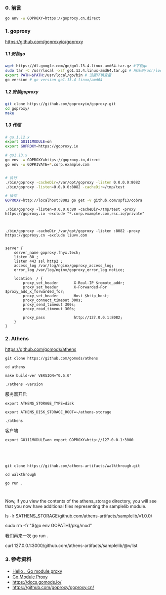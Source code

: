 



### 0. 前言



```bash
go env -w GOPROXY=https://goproxy.cn,direct
```





### 1.  goproxy

https://github.com/goproxyio/goproxy



##### 1.1 安装go

```bash
wget https://dl.google.com/go/go1.13.4.linux-amd64.tar.gz #下载go
sudo tar -C /usr/local -xzf go1.13.4.linux-amd64.tar.gz # 解压到/usr/local
export PATH=$PATH:/usr/local/go/bin # 设置环境变量
go version # go version go1.13.4 linux/amd64
```



##### 1.2 安装goproxy

```bash
git clone https://github.com/goproxyio/goproxy.git
cd goproxy/
make
```



##### 1.3 代理

```bash
# go.1.12.x
export GO111MODULE=on
export GOPROXY=https://goproxy.io

# go1.13.x
go env -w GOPROXY=https://goproxy.io,direct
go env -w GOPRIVATE=*.corp.example.com


# 执行
./bin/goproxy -cacheDir=/var/opt/goproxy -listen 0.0.0.0:8082 
./bin/goproxy -listen=0.0.0.0:8082 -cacheDir=/tmp/test

# 操作
GOPROXY=http://localhost:8082 go get -v github.com/spf13/cobra
```







```
./bin/goproxy -listen=0.0.0.0:80 -cacheDir=/tmp/test -proxy https://goproxy.io -exclude "*.corp.example.com,rsc.io/private"



./bin/goproxy -cacheDir /var/opt/goproxy -listen :8082 -proxy https://goproxy.cn -exclude liuvv.com


server {
    server_name goproxy.fhyx.tech;
    listen 80 ;
    listen 443 ssl http2 ;
    access_log /var/log/nginx/goproxy_access_log;
    error_log /var/log/nginx/goproxy_error_log notice;

    location  / {
        proxy_set_header       X-Real-IP $remote_addr;
        proxy_set_header       X-Forwarded-For $proxy_add_x_forwarded_for;
        proxy_set_header       Host $http_host;
        proxy_connect_timeout 300s;
        proxy_send_timeout 300s;
        proxy_read_timeout 300s;

        proxy_pass             http://127.0.0.1:8082;
    }
}
```





### 2.  Athens

https://github.com/gomods/athens



```
git clone https://github.com/gomods/athens 

cd athens 

make build-ver VERSION="0.5.0"

./athens -version

```







服务器开启

```
export ATHENS_STORAGE_TYPE=disk

export ATHENS_DISK_STORAGE_ROOT=~/athens-storage

./athens

```









客户端

```
export GO111MODULE=on export GOPROXY=http://127.0.0.1:3000





git clone https://github.com/athens-artifacts/walkthrough.git 

cd walkthrough

go run .



```









Now, if you view the contents of the athens_storage directory, you will see that you now have additional files representing the samplelib module.





ls -lr $ATHENS_STORAGE/github.com/athens-artifacts/samplelib/v1.0.0/





sudo rm -fr "$(go env GOPATH)/pkg/mod" 

我们再来一次 go run .







curl 127.0.0.1:3000/github.com/athens-artifacts/samplelib/@v/list







### 3. 参考资料

+ [Hello，Go module proxy](https://tonybai.com/2018/11/26/hello-go-module-proxy/)
+ [Go Module Proxy](https://juejin.im/post/5c8f9f8ef265da612c3a34b9)
+ https://docs.gomods.io/
+ https://github.com/goproxy/goproxy.cn/